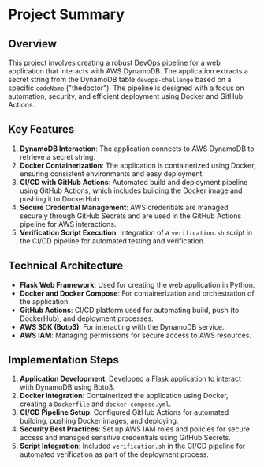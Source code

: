 # Project Summary

## Overview

This project involves creating a robust DevOps pipeline for a web application that interacts with AWS DynamoDB. The application extracts a secret string from the DynamoDB table `devops-challenge` based on a specific `codeName` ("thedoctor"). The pipeline is designed with a focus on automation, security, and efficient deployment using Docker and GitHub Actions.

## Key Features

1. **DynamoDB Interaction**: The application connects to AWS DynamoDB to retrieve a secret string.
2. **Docker Containerization**: The application is containerized using Docker, ensuring consistent environments and easy deployment.
3. **CI/CD with GitHub Actions**: Automated build and deployment pipeline using GitHub Actions, which includes building the Docker image and pushing it to DockerHub.
4. **Secure Credential Management**: AWS credentials are managed securely through GitHub Secrets and are used in the GitHub Actions pipeline for AWS interactions.
5. **Verification Script Execution**: Integration of a `verification.sh` script in the CI/CD pipeline for automated testing and verification.

## Technical Architecture

- **Flask Web Framework**: Used for creating the web application in Python.
- **Docker and Docker Compose**: For containerization and orchestration of the application.
- **GitHub Actions**: CI/CD platform used for automating build, push (to DockerHub), and deployment processes.
- **AWS SDK (Boto3)**: For interacting with the DynamoDB service.
- **AWS IAM**: Managing permissions for secure access to AWS resources.

## Implementation Steps

1. **Application Development**: Developed a Flask application to interact with DynamoDB using Boto3.
2. **Docker Integration**: Containerized the application using Docker, creating a `Dockerfile` and `docker-compose.yml`.
3. **CI/CD Pipeline Setup**: Configured GitHub Actions for automated building, pushing Docker images, and deploying.
4. **Security Best Practices**: Set up AWS IAM roles and policies for secure access and managed sensitive credentials using GitHub Secrets.
5. **Script Integration**: Included `verification.sh` in the CI/CD pipeline for automated verification as part of the deployment process.



